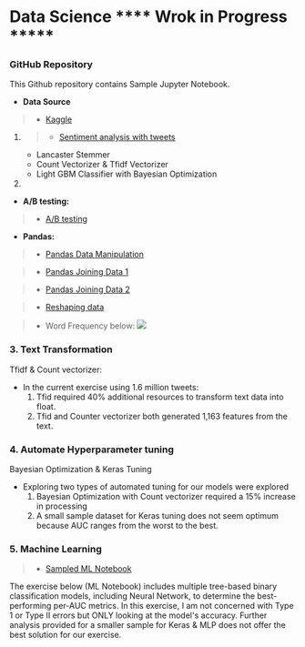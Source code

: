 # Data Science **** Wrok in Progress *****
### GitHub Repository

This Github repository contains Sample Jupyter Notebook.
- **Data Source**
> * [Kaggle](https://www.kaggle.com/kazanova/sentiment140)

1. > * [Sentiment analysis with tweets](https://github.com/Erik1120/Profolio/blob/main/BayesianOptimization.ipynb)
    - Lancaster Stemmer
    - Count Vectorizer & Tfidf Vectorizer
    - Light GBM Classifier with Bayesian Optimization

2. 


- **A/B testing:**
> * [A/B testing](https://github.com/Erik1120/Sample/blob/main/A_B_Testing_Datacamp.ipynb)

- **Pandas:**
> * [Pandas Data Manipulation](https://github.com/Erik1120/Profolio/blob/main/Pandas/DataManipulationPandas.ipynb)

> * [Pandas Joining Data 1](https://github.com/Erik1120/Profolio/blob/main/Pandas/JoiningDataWithPandas.ipynb)

> * [Pandas Joining Data 2](https://github.com/Erik1120/Profolio/blob/main/Pandas/PandasJoinsForSpreadsheetUsers.ipynb)

> * [Reshaping data](https://github.com/Erik1120/Profolio/blob/main/Pandas/ReshapingDataUsingPandas.ipynb)







> * Word Frequency below:
![](https://github.com/Erik1120/Springboard/blob/main/Capstone/Notebook/image/words_freq.png)

### 3. Text Transformation
Tfidf & Count vectorizer:
- In the current exercise using 1.6 million tweets:
    1. Tfid required 40% additional resources to transform text data into float.
    2. Tfid and Counter vectorizer both generated 1,163 features from the text.

### 4. Automate Hyperparameter tuning
Bayesian Optimization & Keras Tuning
- Exploring two types of automated tuning for our models were explored
    1. Bayesian Optimization with Count vectorizer required a 15% increase in processing
    2. A small sample dataset for Keras tuning does not seem optimum because  AUC ranges from the worst to the best. 

### 5. Machine Learning
> * [Sampled ML Notebook](https://github.com/Erik1120/Springboard/blob/main/Capstone/Notebook/Sentiment_Data-SampleData.ipynb)

The exercise below (ML Notebook) includes multiple tree-based binary classification models, including Neural Network, to determine the best-performing per-AUC metrics. In this exercise, I am not concerned with Type 1 or Type II errors but ONLY looking at the model's accuracy. Further analysis provided for a smaller sample for Keras & MLP does not offer the best solution for our exercise. 
